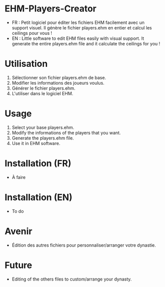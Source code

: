 # EHM-Players-Creator
- FR : Petit logiciel pour éditer les fichiers EHM facilement avec un support visuel. Il génère le fichier players.ehm en entier et calcul les ceilings pour vous !
- EN : Little software to edit EHM files easily with visual support. It generate the entire players.ehm file and it calculate the ceilings for you !

# Utilisation
1. Sélectionner son fichier players.ehm de base.
2. Modifier les informations des joueurs voulus.
3. Générer le fichier players.ehm.
4. L'utiliser dans le logiciel EHM.

# Usage
1. Select your base players.ehm.
2. Modify the informations of the players that you want.
3. Generate the players.ehm file.
4. Use it in EHM software.

# Installation (FR)
- À faire

# Installation (EN)
- To do


# Avenir
- Édition des autres fichiers pour personnaliser/arranger votre dynastie.

# Future
- Editing of the others files to custom/arrange your dynasty.

